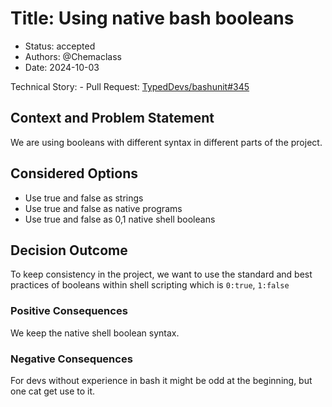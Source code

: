 # Title: Using native bash booleans

* Status: accepted
* Authors: @Chemaclass
* Date: 2024-10-03

Technical Story:
    - Pull Request: [TypedDevs/bashunit#345](https://github.com/TypedDevs/bashunit/pull/345#discussion_r1782226289)

## Context and Problem Statement

We are using booleans with different syntax in different parts of the project.

## Considered Options

* Use true and false as strings
* Use true and false as native programs
* Use true and false as 0,1 native shell booleans

## Decision Outcome

To keep consistency in the project, we want to use the standard and best practices of booleans
within shell scripting which is `0:true`, `1:false`

### Positive Consequences

We keep the native shell boolean syntax.

### Negative Consequences

For devs without experience in bash it might be odd at the beginning, but one cat get use to it.
